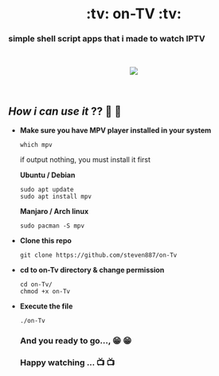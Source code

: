 <h1 align="center"> :tv: on-TV :tv: </h1>

### simple shell script apps that i made to watch IPTV
<br />
<p align="center" >
<img src = "https://github.com/steven887/on-TV/blob/main/screenshots/on-Tv.gif" >
</p>
<br/>

## *How i can  use it* ??  🤔 🤔
   
* **Make sure you have MPV player installed in your system**

  ```
  which mpv
  ```
  if output nothing, you must install it first
  
  **Ubuntu / Debian**
  ```
  sudo apt update
  sudo apt install mpv
  ```
  
  **Manjaro / Arch linux**
  ```
  sudo pacman -S mpv
  ```
  
* **Clone this repo**

  ``` 
  git clone https://github.com/steven887/on-Tv 
  ```
 
* **cd to on-Tv directory & change permission**

  ```
  cd on-Tv/
  chmod +x on-Tv
  ```

* **Execute the file**

  ```
  ./on-Tv
  ```
  
  ### And you ready to go..., 😁 :grin:
  ### Happy watching ... :tv: 📺
